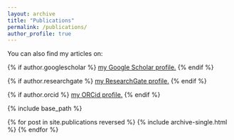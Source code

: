 ```yaml
---
layout: archive
title: "Publications"
permalink: /publications/
author_profile: true
---
```


You can also find my articles on:

{% if author.googlescholar %}
  <u><a href="{{author.googlescholar}}">my Google Scholar profile</a>.</u>
{% endif %}

{% if author.researchgate %}
  <u><a href="{{author.researchgate}}">my ResearchGate profile</a>.</u>
{% endif %}

{% if author.orcid %}
  <u><a href="{{author.orcid}}">my ORCid profile</a>.</u>
{% endif %}

{% include base_path %}

{% for post in site.publications reversed %}
  {% include archive-single.html %}
{% endfor %}
